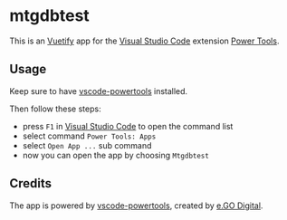 # mtgdbtest

This is an [Vuetify](https://vuetifyjs.com/) app for the [Visual Studio Code](https://code.visualstudio.com/) extension [Power Tools](https://marketplace.visualstudio.com/items?itemName=egodigital.vscode-powertools).

## Usage

Keep sure to have [vscode-powertools](https://marketplace.visualstudio.com/items?itemName=egodigital.vscode-powertools) installed.

Then follow these steps:

* press `F1` in [Visual Studio Code](https://code.visualstudio.com/) to open the command list
* select command `Power Tools: Apps`
* select `Open App ...` sub command
* now you can open the app by choosing `Mtgdbtest`

## Credits

The app is powered by [vscode-powertools](https://marketplace.visualstudio.com/items?itemName=egodigital.vscode-powertools), created by [e.GO Digital](https://e-go-digital.com/).